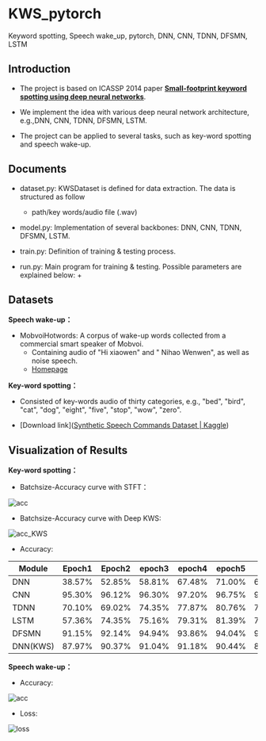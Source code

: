 # KWS_pytorch

Keyword spotting, Speech wake_up, pytorch, DNN, CNN, TDNN, DFSMN, LSTM 


## Introduction

+ The project is based on ICASSP 2014 paper [**Small-footprint keyword spotting using deep neural networks**](https://ieeexplore.ieee.org/abstract/document/6854370/).

+ We implement the idea with various deep neural network architecture, e.g.,DNN, CNN, TDNN, DFSMN, LSTM.

+ The project can be applied to several tasks, such as key-word spotting and speech wake-up.

## Documents

+ dataset.py: KWSDataset is defined for data extraction. The data is structured as follow
  + path/key words/audio file (.wav)

+ model.py: Implementation of several backbones: DNN, CNN, TDNN, DFSMN, LSTM.
+ train.py: Definition of training & testing process.
+ run.py: Main program for training & testing. Possible parameters are explained below:
  + 


## Datasets

**Speech wake-up：**

+ MobvoiHotwords: A corpus of wake-up words collected from a commercial smart speaker of Mobvoi.
  + Containing audio of "Hi xiaowen" and " Nihao Wenwen", as well as noise speech.
  + [Homepage](https://www.openslr.org/87)

**Key-word spotting：**

+ Consisted of key-words audio of thirty categories, e.g., "bed", "bird", "cat", "dog", "eight", "five", "stop", "wow", "zero".

+ [Download link]([Synthetic Speech Commands Dataset | Kaggle](https://www.kaggle.com/jbuchner/synthetic-speech-commands-dataset))


## Visualization of Results

**Key-word spotting：**

+ Batchsize-Accuracy curve with STFT：

![acc](https://user-images.githubusercontent.com/63407850/158172947-82f73d51-4949-414c-8110-0374e02501b2.png)


+ Batchsize-Accuracy curve with Deep KWS:

![acc_KWS](https://user-images.githubusercontent.com/63407850/158172962-eff34f16-26be-43e6-afa0-a908b8642cc2.png)


+ Accuracy: 

| Module   | Epoch1 | Epoch2 | epoch3 | epoch4 | epoch5 | text   |
| -------- | ------ | ------ | ------ | ------ | ------ | ------ |
| DNN      | 38.57% | 52.85% | 58.81% | 67.48% | 71.00% | 62.59% |
| CNN      | 95.30% | 96.12% | 96.30% | 97.20% | 96.75% | 95.17% |
| TDNN     | 70.10% | 69.02% | 74.35% | 77.87% | 80.76% | 76.50% |
| LSTM     | 57.36% | 74.35% | 75.16% | 79.31% | 81.39% | 78.75% |
| DFSMN    | 91.15% | 92.14% | 94.94% | 93.86% | 94.04% | 90.34% |
| DNN(KWS) | 87.97% | 90.37% | 91.04% | 91.18% | 90.44% | 89.67% |

**Speech wake-up：**

+ Accuracy:

![acc](https://user-images.githubusercontent.com/63407850/158172843-73ad9507-d7fe-4087-898a-4afbec1d3278.png)

+ Loss:

![loss](https://user-images.githubusercontent.com/63407850/158172839-e1a75c50-bfed-485c-9e69-d552d96e05f0.png)

